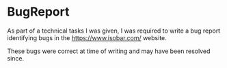 # BugReport
As part of a technical tasks I was given, I was required to write a bug report identifying bugs in the https://www.isobar.com/ website.

These bugs were correct at time of writing and may have been resolved since.


